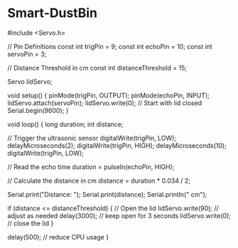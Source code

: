 # Smart-DustBin
#include <Servo.h>

// Pin Definitions
const int trigPin = 9;
const int echoPin = 10;
const int servoPin = 3;

// Distance Threshold in cm
const int distanceThreshold = 15;

Servo lidServo;

void setup() {
  pinMode(trigPin, OUTPUT);
  pinMode(echoPin, INPUT);
  lidServo.attach(servoPin);
  lidServo.write(0); // Start with lid closed
  Serial.begin(9600);
}

void loop() {
  long duration;
  int distance;

  // Trigger the ultrasonic sensor
  digitalWrite(trigPin, LOW);
  delayMicroseconds(2);
  digitalWrite(trigPin, HIGH);
  delayMicroseconds(10);
  digitalWrite(trigPin, LOW);

  // Read the echo time
  duration = pulseIn(echoPin, HIGH);

  // Calculate the distance in cm
  distance = duration * 0.034 / 2;

  Serial.print("Distance: ");
  Serial.print(distance);
  Serial.println(" cm");

  if (distance <= distanceThreshold) {
    // Open the lid
    lidServo.write(90); // adjust as needed
    delay(3000);         // keep open for 3 seconds
    lidServo.write(0);   // close the lid
  }

  delay(500); // reduce CPU usage
}
